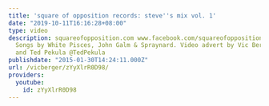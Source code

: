 ```yaml
---
title: 'square of opposition records: steve''s mix vol. 1'
date: "2019-10-11T16:16:28+08:00"
type: video
description: squareofopposition.com www.facebook.com/squareofopposition squareofoppositionrecords.bandcamp.com
  Songs by White Pisces, John Galm & Spraynard. Video advert by Vic Berger victorberger.com
  and Ted Pekula @TedPekula
publishdate: "2015-01-30T14:24:11.000Z"
url: /vicberger/zYyXlrR0D98/
providers:
  youtube:
    id: zYyXlrR0D98
---
```

